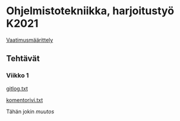 # Ohjelmistotekniikka, harjoitustyö K2021

[Vaatimusmäärittely](https://github.com/yuzamonkey/ot-harjoitustyo/blob/main/dokumentaatio/vaatimusmaarittely.md)

## Tehtävät
### Viikko 1
[gitlog.txt](https://github.com/yuzamonkey/ot-harjoitustyo/blob/main/laskarit/viikko1/gitlog.txt)

[komentorivi.txt](https://github.com/yuzamonkey/ot-harjoitustyo/blob/main/laskarit/viikko1/komentorivi.txt)

Tähän jokin _muutos_